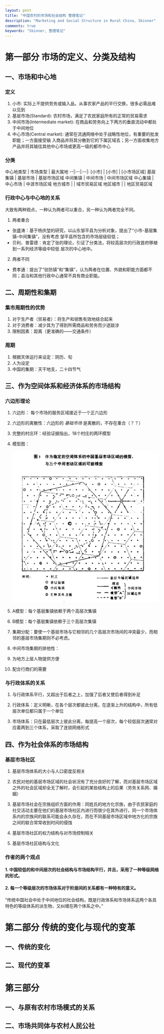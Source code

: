 ```yaml
---
layout: post
title: "中国农村的市场和社会结构 整理笔记"
description: "Marketing and Social Structure in Rural China, Skinner"
comments: true
keywords: "Skinner, 整理笔记"
---
```


# 第一部分 市场的定义、分类及结构

## 一、市场和中心地

### 定义

1. 小市: 实际上不提供劳务或输入品，从事农家产品的平行交换，很多必需品难以见到
2. 基层市场(Standard): 农村市场，满足了农民家庭所有的正常的贸易需求
3. 中间市场(Intermediate market): 在商品和劳务向上下两方的垂直流动中都处于中间地位
4. 中心市场(Central market): 通常在流通网络中处于战略性地位，有重要的批发职能；一方面接受输
入商品并将其分散到它的下属区域去；另一方面收集地方产品并将其输往其他中心市场或更高一级的都市中心

### 分类

中心地类型 | 市场类型 | 最大属地
--|:--|:--|:
[小市] | [小市] | [小市场区域]
基层集镇 | 基层市场 | 基层市场区域
中间集镇 | 中间市场 | 中间市场区域
中心集镇 | 中心市场 | 中涯市场区域
地方城市 | | 域市贸易区域
地区城市 | | 地区贸易区域

### 行政中心与中心地的关系

大致有两种观点，一种认为两者可以重合，另一种认为两者完全不同。

1. 两者重合

  + 张盛涛：基于杨庆堃的研究，以山东邹平县为分析对象，提出了“小市-基层集镇-中间集镇”，没有考虑
  邹平县所包含的市场层级较低；
  + 贝利、普雷德：肯定了张的理论，引证了分类法，将较高层次的行政首府移植到一系列经济等级中较低
  层次的中心地中。

2. 两者不同

  + 费孝通：提出了“驻防镇”和“集镇”，认为两者在位置、外貌和职能方面都不同；县治和其他行政中心通常不具有商业职能。


## 二、周期性和集期

### 集市周期性的优势
1. 对于生产者（贸易者）：将生产和销售有效地结合起来
2. 对于消费者：减少其为了得到所需商品和劳务而少途跋涉
3. 限制因素：距离（更准确的——交通条件）

### 周期
1. 根据天体运行来设定：阴历、旬
2. 人为设定
3. 中国的集期：天干地支，二十四节气

## 三、作为空间体系和经济体系的市场结构

### 六边形理论

1. 六边形： 每个市场的服务区域接近于一个正六边形

2. 六边形的离散性：六边形的 *基础市场* 是离散的，不存在重合（？？）

3. 完整的村庄环：经验证据指出，18个村庄的两环模型

4. 模型图：

    ![六边形理论模型图](_posts/images/六边形理论基本模型.png)

5. A模型：每个基层集镇依赖于两个高层次集镇

6. B模型：每个基层集镇依赖于三个高层次集镇

7. 集期分配：要使一个基层市场与它相邻的几个高层次市场间的冲突最少，而相邻的基层市场集期则不必考虑。

8. 中间市场集期的排他性：

  1. 为地方上层人物提供方便

  2. 配合行商们的需要

### 与行政体系的关系

1. 与行政体系平行，又超出于后者之上，加强了后者又使后者得到补足

2. 行政体系：定义明晰，在各个层次都彼此分离，在逐渐上升的结构中，所有低层次单位都只属于一个单位

3. 市场体系：只在最低层次上彼此分离，每提高一个层次，每个较低层次通常对应着两到三个体系，采取了连锁网络形式

## 四、作为社会体系的市场结构

### 基层市场社区

1. 基层市场体系的大小与人口密度反相关

2. 农民对他的基层市场区域的社会状况有了充分良好的了解，而对基层市场区域之外的社会区域却全无了解时，会引起的某些结构上的后果（劳务关系网、婚姻）

3. 基层市场社会在宗族组织方面的作用：同姓氏的地方化宗族，由于农民家庭的社交活动主要在他们的基层市场社区内进行而很少在其外进行，同一个市场体系内的宗族间的联系可能会永久存在，而在不同基层市场区域中地方化的宗族之间的联合常常收到时间的侵蚀

4. 基层市场社区的权力结构与对市场控制相关

5. 基层市场社区结构与文化

### 作者的两个观点

#### 1. 中国较低的和中间层次的社会结构与市场结构平行，并且，采用了一种等级网络的形式。

#### 2. 每一个等级层次的市场体系对于阶层间的关系都有一种特有的意义。

“传统中国社会中处于中间地位的社会结构，既是行政体系和市场体系这两个各具特色的等级体系的派生物，又纠缠在两个体系之中。”


# 第二部分 传统的变化与现代的变革

## 一、传统的变化

## 二、现代的变革

# 第三部分

## 一、与原有农村市场模式的关系

## 二、市场共同体与农村人民公社
